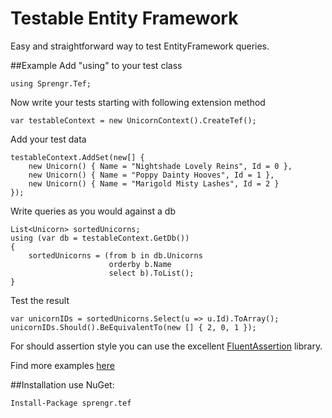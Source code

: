 Testable Entity Framework
=========================

Easy and straightforward way to test EntityFramework queries.

##Example
Add "using" to your test class

    using Sprengr.Tef;

Now write your tests starting with following extension method

	var testableContext = new UnicornContext().CreateTef();

Add your test data

    testableContext.AddSet(new[] {
        new Unicorn() { Name = "Nightshade Lovely Reins", Id = 0 },
        new Unicorn() { Name = "Poppy Dainty Hooves", Id = 1 },
        new Unicorn() { Name = "Marigold Misty Lashes", Id = 2 }
    });

Write queries as you would against a db

    List<Unicorn> sortedUnicorns;
    using (var db = testableContext.GetDb())
    {
        sortedUnicorns = (from b in db.Unicorns
                          orderby b.Name
                          select b).ToList();
    }

Test the result

    var unicornIDs = sortedUnicorns.Select(u => u.Id).ToArray();
    unicornIDs.Should().BeEquivalentTo(new [] { 2, 0, 1 });

For should assertion style you can use the excellent [FluentAssertion](https://github.com/dennisdoomen/fluentassertions) library.

Find more examples [here](examples/sprengr.tef.test/UnicornRepositoryTest.cs)

##Installation
use NuGet:

    Install-Package sprengr.tef
